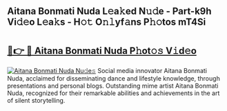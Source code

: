 ## Aitana Bonmati Nuda L𝚎a𝚔ed N𝚞𝚍e - Part-k9h Vi𝚍𝚎o L𝚎a𝚔s - H𝚘𝚝 O𝚗𝚕yf𝚊ns P𝚑𝚘tos mT4Si

# <h2><a href="http://kfb7nx.oniu.top/?m=Aitana+Bonmati+Nuda">🔗👉 🔴 Aitana Bonmati Nuda P𝚑ot𝚘𝚜 V𝚒d𝚎o</a></h2>

[![Aitana Bonmati Nuda Nu𝚍e𝚜](https://i.imgur.com/0qMVB7G.gif)](http://kfb7nx.oniu.top/?m=Aitana+Bonmati+Nuda)
Social media innovator Aitana Bonmati Nuda, acclaimed for disseminating dance and lifestyle knowledge, through presentations and personal blogs. Outstanding mime artist Aitana Bonmati Nuda, recognized for their remarkable abilities and achievements in the art of silent storytelling.  
